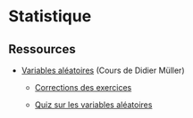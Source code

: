 # Statistique




## Ressources

- [Variables aléatoires](https://www.apprendre-en-ligne.net/MADIMU2/PROBA/PROBA3.PDF) (Cours de Didier Müller)

    - [Corrections des exercices](https://www.apprendre-en-ligne.net/MADIMU2/PROBA/CORRIGE.PDF)

    - [Quiz sur les variables aléatoires](https://www.apprendre-en-ligne.net/MADIMU2/PROBA/quiz3.php)
